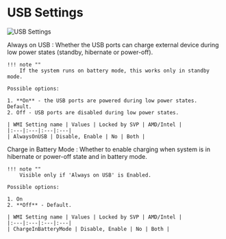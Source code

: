 # USB Settings

![USB Settings](https://cdrt.github.io/mk_docs/ref/bios/settings/thinkpad/img/tp_usb.png)

Always on USB
:  Whether the USB ports can charge external device during low power states (standby, hibernate or power-off).

    !!! note ""
        If the system runs on battery mode, this works only in standby mode.

    Possible options:

    1. **On** - the USB ports are powered during low power states. Default.
    2. Off - USB ports are disabled during low power states.

    | WMI Setting name | Values | Locked by SVP | AMD/Intel |
    |:---|:---|:---|:---|
    | AlwaysOnUSB | Disable, Enable | No | Both |

Charge in Battery Mode
:  Whether to enable charging when system is in hibernate or power-off state and in battery mode.

    !!! note ""
        Visible only if 'Always on USB' is Enabled.

    Possible options:

    1. On
    2. **Off** - Default.

    | WMI Setting name | Values | Locked by SVP | AMD/Intel |
    |:---|:---|:---|:---|
    | ChargeInBatteryMode | Disable, Enable | No | Both |
